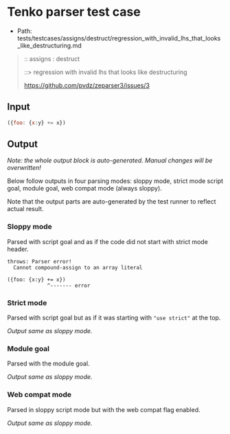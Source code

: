 # Tenko parser test case

- Path: tests/testcases/assigns/destruct/regression_with_invalid_lhs_that_looks_like_destructuring.md

> :: assigns : destruct
>
> ::> regression with invalid lhs that looks like destructuring
>
> https://github.com/pvdz/zeparser3/issues/3

## Input

`````js
({foo: {x:y} += x})
`````

## Output

_Note: the whole output block is auto-generated. Manual changes will be overwritten!_

Below follow outputs in four parsing modes: sloppy mode, strict mode script goal, module goal, web compat mode (always sloppy).

Note that the output parts are auto-generated by the test runner to reflect actual result.

### Sloppy mode

Parsed with script goal and as if the code did not start with strict mode header.

`````
throws: Parser error!
  Cannot compound-assign to an array literal

({foo: {x:y} += x})
             ^------- error
`````

### Strict mode

Parsed with script goal but as if it was starting with `"use strict"` at the top.

_Output same as sloppy mode._

### Module goal

Parsed with the module goal.

_Output same as sloppy mode._

### Web compat mode

Parsed in sloppy script mode but with the web compat flag enabled.

_Output same as sloppy mode._
